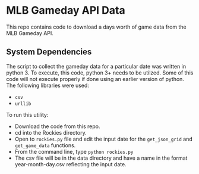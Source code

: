 # MLB Gameday API Data

This repo contains code to download a days worth of game data from the MLB Gameday API.

## System Dependencies

The script to collect the gameday data for a particular date was written in python 3. To execute, this code, python 3+ needs to be utilzed. Some of this code will not execute properly if done using an earlier version of python. The following libraries were used:
- `csv`
- `urllib`

To run this utility:
- Download the code from this repo.
- cd into the Rockies directory.
- Open to `rockies.py` file and edit the input date for the `get_json_grid` and `get_game_data` functions.
- From the command line, type `python rockies.py`
- The csv file will be in the data directory and have a name in the format year-month-day.csv reflecting the input date. 
